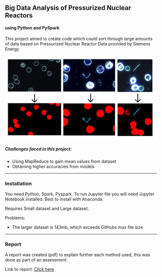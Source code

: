 ## Big Data Analysis of Pressurized Nuclear Reactors

#### using Python and PySpark



This project aimed to create code which could sort through large amounts of data based on Pressurized Nuclear Reactor 
Data provided by Siemens Energy

![Example of dataset](https://github.com/douglascarrie/Detecting-Bacteria-in-Blood-with-Image-Processing/blob/master/output/example.png)

##### Challenges faced in this project: 
- Using MapReduce to gain mean values from dataset 
- Obtaining higher accuracies from models


---
### Installation

You need Python, Spark, Pyspark. To run Jupyter file you will need Jupyter Notebook installed. 
Best to install with Anaconda.

Requires Small dataset and Large dataset.

Problems: 
- The larger dataset is 143mb, which exceeds GitHubs max file size

---

### Report

A report was created (pdf) to explain further each method used, this was done as part of an assessment.

Link to report: [Click here](https://github.com/douglascarrie/Big-Data-Analysis-of-Pressurized-Nuclear-Reactors/blob/master/Big%20Data%20analysis.pdf)


